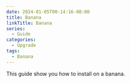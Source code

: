 ```yaml
---
date: 2024-01-05T00:14:16-08:00
title: Banana
linkTitle: Banana
series: 
  - Guide
categories:
  - Upgrade
tags:
  - Banana
---
```


This guide show you how to install on a banana.
